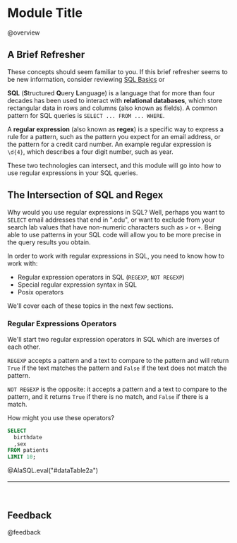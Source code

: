 <!--

author:   Joy Payton
email:    paytonk@chop.edu
version:  1.0.0
current_version_description: Initial version
module_type: standard
docs_version: 1.1.0
language: en
narrator: US English Female
mode: Textbook

title: Regular Expressions in SQL

comment:  Learn to use regular expressions in SQL

long_description: Ready to use regular expressions (regex) in SQL?  This module will help you put what you know about regular expressions into action in SQL.

estimated_time_in_minutes: 30

@pre_reqs
Some experience writing basic SQL code (SELECT, FROM, WHERE) is expected in this module.  If you need to develop basic SQL fluency we recommend our module [SQL Basics](https://liascript.github.io/course/?https://raw.githubusercontent.com/arcus/education_modules/main/sql_basics/sql_basics.md).  Additionally, some experience using regular expressions is necessary, as this module does not teach the syntax of regular expressions.  If you need an introduction to regular expressions, we suggest our [Introduction to Regular Expressions](https://example.com).
@end

@learning_objectives  
After completion of this module, learners will be able to:

- identify key elements
- create a product
- do a task
- articulate the rationale for something
@end

@version_history 

Previous versions: 

- [x.x.x](link): that version's current version description
- [x.x.x](link): that version's current version description
- [x.x.x](link): that version's current version description
@end

import: https://raw.githubusercontent.com/arcus/education_modules/main/_module_templates/macros.md

import: https://raw.githubusercontent.com/arcus/education_modules/main/_module_templates/macros_sql.md 

import: https://raw.githubusercontent.com/arcus/education_modules/main/_module_templates/macros_sql_table_allergies.md 

import: https://raw.githubusercontent.com/arcus/education_modules/main/_module_templates/macros_sql_table_patients.md

-->

# Module Title

@overview

## A Brief Refresher

These concepts should seem familiar to you.  If this brief refresher seems to be new information, consider reviewing [SQL Basics](https://liascript.github.io/course/?https://raw.githubusercontent.com/arcus/education_modules/main/sql_basics/sql_basics.md) or 

**SQL** (**S**tructured **Q**uery **L**anguage) is a language that for more than four decades has been used to interact with **relational databases**, which store rectangular data in rows and columns (also known as fields).  A common pattern for SQL queries is `SELECT ... FROM ... WHERE`.

A **regular expression** (also known as **regex**) is a specific way to express a rule for a pattern, such as the pattern you expect for an email address, or the pattern for a credit card number.  An example regular expression is `\d{4}`, which describes a four digit number, such as year. 

These two technologies can intersect, and this module will go into how to use regular expressions in your SQL queries.

## The Intersection of SQL and Regex

Why would you use regular expressions in SQL?  Well, perhaps you want to `SELECT`  email addresses that end in ".edu", or want to exclude from your search lab values that have non-numeric characters such as `>` or `+`.  Being able to use patterns in your SQL code will allow you to be more precise in the query results you obtain.

In order to work with regular expressions in SQL, you need to know how to work with:

* Regular expression operators in SQL (`REGEXP`, `NOT REGEXP`)
* Special regular expression syntax in SQL
* Posix operators

We'll cover each of these topics in the next few sections.

### Regular Expressions Operators

We'll start two regular expression operators in SQL which are inverses of each other.

`REGEXP` accepts a pattern and a text to compare to the pattern and will return `True` if the text matches the pattern and `False` if the text does not match the pattern.

`NOT REGEXP` is the opposite: it accepts a pattern and a text to compare to the pattern, and it returns `True` if there is no match, and `False` if there is a match.

How might you use these operators?


```sql
SELECT
  birthdate
  ,sex
FROM patients
LIMIT 10;
```
@AlaSQL.eval("#dataTable2a")

<table id="dataTable2a" border="1"></table><br>

<div style = "display:none;">

@AlaSQL.buildTable_patients

</div>




## Feedback

@feedback
